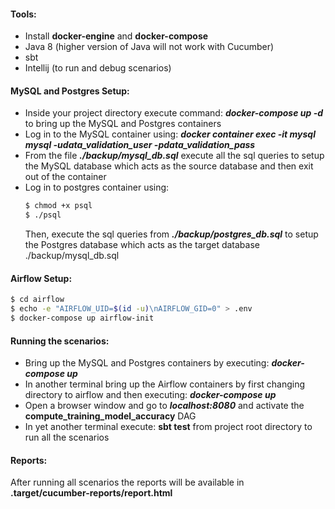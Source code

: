 

#### Tools:
* Install **docker-engine** and **docker-compose**
* Java 8 (higher version of Java will not work with Cucumber)
* sbt
* Intellij (to run and debug scenarios)


#### MySQL and Postgres Setup:
* Inside your project directory execute command: **_docker-compose up -d_** to bring up the MySQL and Postgres containers
* Log in to the MySQL container using: **_docker container exec -it mysql  mysql -udata_validation_user -pdata_validation_pass_**
* From the file **_./backup/mysql_db.sql_** execute all the sql queries to setup the MySQL database which acts as the source database and then exit out of the container
* Log in to postgres container using: 
    ```bash
  $ chmod +x psql
  $ ./psql
    ```
  Then, execute the sql queries from **_./backup/postgres_db.sql_** to setup the Postgres database which acts as the target database ./backup/mysql_db.sql

#### Airflow Setup:
```bash
$ cd airflow
$ echo -e "AIRFLOW_UID=$(id -u)\nAIRFLOW_GID=0" > .env
$ docker-compose up airflow-init
```

#### Running the scenarios:
* Bring up the MySQL and Postgres containers by executing: **_docker-compose up_**
* In another terminal bring up the Airflow containers by first changing directory to airflow and then executing: **_docker-compose up_**
* Open a browser window and go to **_localhost:8080_** and activate the **__compute_training_model_accuracy__** DAG
* In yet another terminal execute: **__sbt test__** from project root directory to run all the scenarios

#### Reports:
After running all scenarios the reports will be available in **__.target/cucumber-reports/report.html__**
